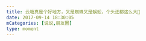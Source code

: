 ```yaml
---
title: 云塘真是个好地方，又是蜘蛛又是蜈蚣，个头还都这么大🙂
date: 2017-09-14 18:30:05
mCategories: [说说,朋友圈]
type: moment
---
```


<div id="pics-20170914183005"></div>

<script>
var data = [
    {"link": "2017-09-14_000000.jpeg", "type": "shuoshuo"}
];
picsRender(data, "pics-20170914183005");
</script>
